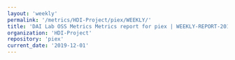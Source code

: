 ```yaml
---
layout: 'weekly'
permalink: '/metrics/HDI-Project/piex/WEEKLY/'
title: 'DAI Lab OSS Metrics Metrics report for piex | WEEKLY-REPORT-2019-12-01'
organization: 'HDI-Project'
repository: 'piex'
current_date: '2019-12-01'
---
```


